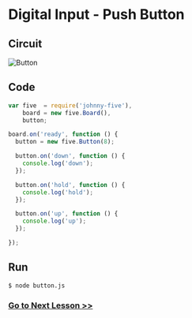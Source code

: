 # Digital Input - Push Button

## Circuit

![Button](http://i.imgur.com/46o9Mb9.png)

## Code

``` js
var five  = require('johnny-five'),
    board = new five.Board(),
    button;

board.on('ready', function () {
  button = new five.Button(8);

  button.on('down', function () {
    console.log('down');
  });

  button.on('hold', function () {
    console.log('hold');
  });

  button.on('up', function () {
    console.log('up');
  });

});
```

## Run

```
$ node button.js
```

### [Go to Next Lesson >>](../led_switch/)

